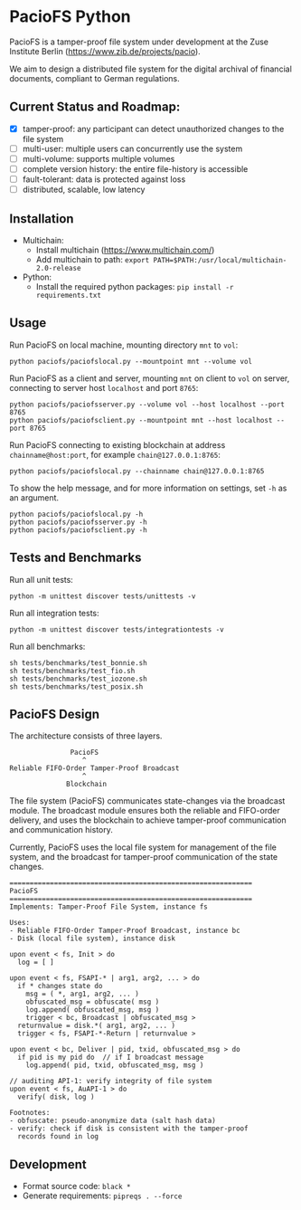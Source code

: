 # PacioFS Python
PacioFS is a tamper-proof file system under development at the Zuse Institute Berlin (https://www.zib.de/projects/pacio).

We aim to design a distributed file system for the digital archival of financial documents, compliant to German regulations.

## Current Status and Roadmap:
- [x] tamper-proof: any participant can detect unauthorized changes to the file system
- [ ] multi-user: multiple users can concurrently use the system
- [ ] multi-volume: supports multiple volumes
- [ ] complete version history: the entire file-history is accessible
- [ ] fault-tolerant: data is protected against loss
- [ ] distributed, scalable, low latency

## Installation
- Multichain:
   - Install multichain (https://www.multichain.com/)
   - Add multichain to path: `export PATH=$PATH:/usr/local/multichain-2.0-release`
- Python:
   - Install the required python packages: `pip install -r requirements.txt`

## Usage
Run PacioFS on local machine, mounting directory `mnt` to `vol`:
```
python paciofs/paciofslocal.py --mountpoint mnt --volume vol
```

Run PacioFS as a client and server, mounting `mnt` on client to `vol` on server, connecting to server host `localhost` and port `8765`:
```
python paciofs/paciofsserver.py --volume vol --host localhost --port 8765
python paciofs/paciofsclient.py --mountpoint mnt --host localhost --port 8765
```

Run PacioFS connecting to existing blockchain at address `chainname@host:port`, for example `chain@127.0.0.1:8765`:
```
python paciofs/paciofslocal.py --chainname chain@127.0.0.1:8765
```

To show the help message, and for more information on settings, set `-h` as an argument.
```
python paciofs/paciofslocal.py -h
python paciofs/paciofsserver.py -h
python paciofs/paciofsclient.py -h
```

## Tests and Benchmarks
Run all unit tests:
```
python -m unittest discover tests/unittests -v
```

Run all integration tests:
```
python -m unittest discover tests/integrationtests -v
```

Run all benchmarks:
```
sh tests/benchmarks/test_bonnie.sh
sh tests/benchmarks/test_fio.sh
sh tests/benchmarks/test_iozone.sh
sh tests/benchmarks/test_posix.sh
```

## PacioFS Design
The architecture consists of three layers.
```
               PacioFS
                  ^
Reliable FIFO-Order Tamper-Proof Broadcast
                  ^
              Blockchain
```
The file system (PacioFS) communicates state-changes via the broadcast module.
The broadcast module ensures both the reliable and FIFO-order delivery, and uses the blockchain to achieve tamper-proof communication and communication history.

Currently, PacioFS uses the local file system for management of the file system, and the broadcast for tamper-proof communication of the state changes.

```
============================================================
PacioFS
============================================================
Implements: Tamper-Proof File System, instance fs

Uses:
- Reliable FIFO-Order Tamper-Proof Broadcast, instance bc
- Disk (local file system), instance disk

upon event < fs, Init > do
  log = [ ]

upon event < fs, FSAPI-* | arg1, arg2, ... > do
  if * changes state do
    msg = ( *, arg1, arg2, ... )
    obfuscated_msg = obfuscate( msg )
    log.append( obfuscated_msg, msg )
    trigger < bc, Broadcast | obfuscated_msg >
  returnvalue = disk.*( arg1, arg2, ... )
  trigger < fs, FSAPI-*-Return | returnvalue >

upon event < bc, Deliver | pid, txid, obfuscated_msg > do
  if pid is my pid do  // if I broadcast message
    log.append( pid, txid, obfuscated_msg, msg )

// auditing API-1: verify integrity of file system
upon event < fs, AuAPI-1 > do
  verify( disk, log )

Footnotes:
- obfuscate: pseudo-anonymize data (salt hash data)
- verify: check if disk is consistent with the tamper-proof
  records found in log
```

## Development
- Format source code: `black *`
- Generate requirements: `pipreqs . --force`
